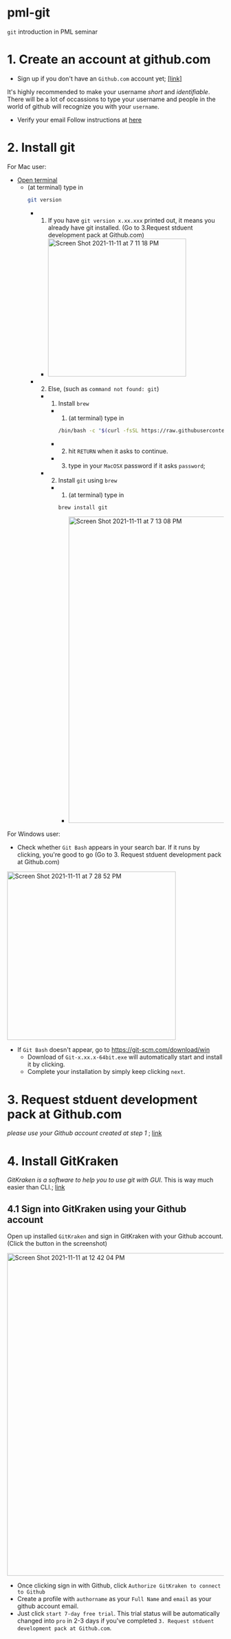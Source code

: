# pml-git
`git` introduction in PML seminar

# 1. Create an account at github.com
- Sign up if you don't have an `Github.com` account yet; [[link]](https://github.com/signup?ref_cta=Sign+up&ref_loc=header+logged+out&ref_page=%2F&source=header-home)

It's highly recommended to make your username *short* and *identifiable*. There will be a lot of occassions to type your username and people in the world of github will recognize you with your `username`.

- Verify your email
Follow instructions at [here](https://docs.github.com/en/get-started/signing-up-for-github/verifying-your-email-address)  


# 2. Install git 
For Mac user: 
  - [Open terminal](https://support.apple.com/guide/terminal/open-or-quit-terminal-apd5265185d-f365-44cb-8b09-71a064a42125/mac)
    - (at terminal) type in 
        ```bash
        git version
        ```
      - 1. If you have `git version x.xx.xxx` printed out, it means you already have git installed. (Go to 3.Request stduent development pack at Github.com)
      
        - <img width="321" alt="Screen Shot 2021-11-11 at 7 11 18 PM" src="https://user-images.githubusercontent.com/21968222/141386838-de475aa4-99ae-45db-95ba-fb8429a4bd76.png">

      - 2. Else, (such as `command not found: git`)
        - 1. Install `brew`
          - 1. (at terminal) type in 
            ```bash
            /bin/bash -c "$(curl -fsSL https://raw.githubusercontent.com/Homebrew/install/HEAD/install.sh)"
            ```
          - 2. hit `RETURN` when it asks to continue.
          - 3. type in your `MacOSX` password if it asks `password`;
          
        - 2. Install `git` using `brew` 
          - 1. (at terminal) type in 
            ```bash
            brew install git
            ```            

            - <img width="713" alt="Screen Shot 2021-11-11 at 7 13 08 PM" src="https://user-images.githubusercontent.com/21968222/141386969-d0b6d413-2591-4efb-bd63-3d5660aa1073.png">

<!-- Please follow directions [here](https://training.github.com/git-guides/install-git/). You don't need to install `GitHub Desktop`.
 -->
For Windows user: 
   - Check whether `Git Bash` appears in your search bar. If it runs by clicking, you're good to go (Go to 3. Request stduent development pack at Github.com)
 
  <img width="392" alt="Screen Shot 2021-11-11 at 7 28 52 PM" src="https://user-images.githubusercontent.com/21968222/141388105-a970147a-9c25-4a9b-89fc-ab36d6d9cfb8.png">
    
   - If `Git Bash` doesn't appear, go to https://git-scm.com/download/win
     - Download of `Git-x.xx.x-64bit.exe` will automatically start and install it by clicking.
      - Complete your installation by simply keep clicking `next`.      


# 3. Request stduent development pack at Github.com
*please use your Github account created at step 1* ; [link](https://education.github.com/pack?utm_source=github+gitkraken)

# 4. Install GitKraken 
*GitKraken is a software to help you to use git with GUI*. This is way much easier than CLI.; [link](https://www.gitkraken.com/download)

## 4.1 Sign into GitKraken using your Github account
Open up installed `GitKraken` and sign in GitKraken with your Github account. (Click the button in the screenshot)

<img width="751" alt="Screen Shot 2021-11-11 at 12 42 04 PM" src="https://user-images.githubusercontent.com/21968222/141344207-b4e0cd88-9c2b-4f4b-a4d3-e1fa19867bae.png">

- Once clicking sign in with Github, click `Authorize GitKraken to connect to Github` 
- Create a profile with `authorname` as your `Full Name` and `email` as your github account email.
- Just click `start 7-day free trial`. This trial status will be automatically changed into `pro` in 2-3 days if you've completed `3. Request stduent development pack at Github.com`.


